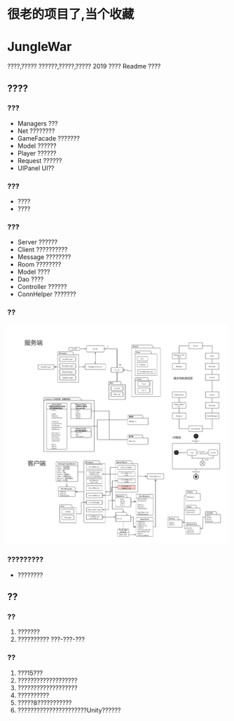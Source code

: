 # 很老的项目了,当个收藏

# JungleWar
????,?????
??????,?????,????? 2019
???? Readme ????

## ????

### ???
- Managers ???
- Net ????????
- GameFacade ???????
- Model ??????
- Player ??????
- Request ??????
- UIPanel UI??

### ???
- ????
- ????

### ???
- Server ??????
- Client ??????????
- Message ????????
- Room ????????
- Model ????
- Dao ????
- Controller ??????
- ConnHelper ???????

### ??
![image](JungleWar.jpg)

### ?????????
- ????????

## ??

### ??
1. ???????
2. ?????????? ???-???-???

### ??
1. ???15???
2. ???????????????????
3. ???????????????????
4. ??????????
5. ?????8???????????
6. ??????????????????????Unity??????